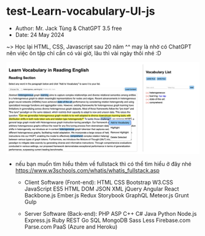# test-Learn-vocabulary-UI-js
- Author: Mr. Jack Tùng & ChatGPT 3.5 free
- Date: 24 May 2024

~> Học lại HTML, CSS, Javascript sau 20 năm ^^ may là nhờ có ChatGPT nên việc ôn tập chỉ cần có vài giờ, lâu thì vài ngày thôi nhé :D

![alt-text](https://github.com/Mr-Jack-Tung/test-Learn-vocabulary-UI-js/blob/main/Screenshot-02_2024-05-24.jpg)

- nếu bạn muốn tìm hiểu thêm về fullstack thì có thể tìm hiểu ở đây nhé https://www.w3schools.com/whatis/whatis_fullstack.asp
  - Client Software (Front-end):
HTML
CSS
Bootstrap
W3.CSS
JavaScript
ES5
HTML DOM
JSON
XML
jQuery
Angular
React
Backbone.js
Ember.js
Redux
Storybook
GraphQL
Meteor.js
Grunt
Gulp

  - Server Software (Back-end):
PHP
ASP
C++
C#
Java
Python
Node.js
Express.js
Ruby
REST
Go
SQL
MongoDB
Sass
Less
Firebase.com
Parse.com
PaaS (Azure and Heroku)
